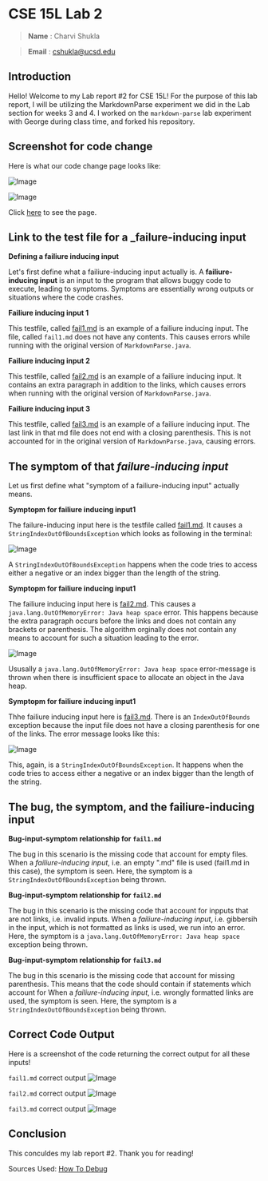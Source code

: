 # CSE 15L Lab 2 

> __Name__ : Charvi Shukla 

> __Email__ : cshukla@ucsd.edu 

## Introduction

Hello! Welcome to my Lab report #2 for CSE 15L! For the purpose of this lab report, I will be utilizing the MarkdownParse experiment we did in the Lab section for weeks 3 and 4. I worked on the `markdown-parse` lab experiment with George during class time, and forked his repository.

## Screenshot for code change

Here is what our code change page looks like:

![Image](changes_screenshot1.png)

![Image](changes_screenshot2.png)

Click [here](https://github.com/charvishukla/markdown-parser/commit/2880d403612786f485cc0db46e56594b8c0de3d1) to see the page.

## Link to the test file for a _failure-inducing input

**Defining a failiure inducing input**

Let's first define what a failiure-inducing input actually is. A **failiure-inducing input** is an input to the program that allows buggy code to execute, leading to symptoms. Symptoms are essentially wrong outputs or situations where the code crashes. 

**Failiure inducing input 1**

This testfile, called [fail1.md](https://github.com/charvishukla/markdown-parser/blob/main/fail1.md) is an example of a failiure inducing input. The file, called `fail1.md` does not have any contents. This causes errors while running with the original version of `MarkdownParse.java`.

**Failiure inducing input 2**

This testfile, called [fail2.md](https://github.com/charvishukla/markdown-parser/blob/main/fail2.md) is an example of a failiure inducing input. It contains an extra paragraph in addition to the links, which causes errors when running with the original version of `MarkdownParse.java`.

**Failiure inducing input 3**

This testfile, called [fail3.md](https://github.com/charvishukla/markdown-parser/blob/main/fail3.md) is an example of a failiure inducing input. The last link in that md file does not end with a closing parenthesis. This is not accounted for in the original version of `MarkdownParse.java`, causing errors. 



## The symptom of that _failure-inducing input_

Let us first define what "symptom of a failiure-inducing input" actually means.

**Symptopm for failiure inducing input1**

The failure-inducing input here is the testfile called [fail1.md](https://github.com/charvishukla/markdown-parser/blob/main/fail1.md). It causes a `StringIndexOutOfBoundsException` which looks as following in the terminal:

![Image](errormessage.png)

A `StringIndexOutOfBoundsException` happens when the code tries to access either a negative or an index bigger than the length of the string. 


**Symptopm for failiure inducing input1**

The failiure inducing input here is [fail2.md](https://github.com/charvishukla/markdown-parser/blob/main/fail2.md). This causes a `java.lang.OutOfMemoryError: Java heap space` error. This happens because the extra paragraph occurs before the links and does not contain any brackets or parenthesis. The algorithm orginally does not contain any means to account for such a situation leading to the error.

![Image](errmessage2.png)

Ususally a `java.lang.OutOfMemoryError: Java heap space` error-message is thrown when there is insufficient space to allocate an object in the Java heap.

**Symptopm for failiure inducing input1**

Thhe failiure inducing input here is [fail3.md](https://github.com/charvishukla/markdown-parser/blob/main/fail3.md). There is an `IndexOutOfBounds` exception because the input file does not have a closing parenthesis for one of the links. The error message looks like this:

![Image](errormessage3.png)

This, again, is a `StringIndexOutOfBoundsException`. It happens when the code tries to access either a negative or an index bigger than the length of the string. 


## The **bug**, the **symptom**, and the **failiure-inducing input**

**Bug-input-symptom relationship for `fail1.md`**

The bug in this scenario is the missing code that account for empty files. When a _failiure-inducing input_, i.e. an empty ".md" file is used (fail1.md in this case), the symptom is seen. Here, the symptom is a `StringIndexOutOfBoundsException` being thrown. 

**Bug-input-symptom relationship for `fail2.md`**

The bug in this scenario is the missing code that account for inpputs that are not links, i.e. invalid inputs. When a _failiure-inducing input_, i.e. gibbersih in the input, which is not formatted as links is used, we run into an error. Here, the symptom is a `java.lang.OutOfMemoryError: Java heap space` exception being thrown. 


**Bug-input-symptom relationship for `fail3.md`**

The bug in this scenario is the missing code that account for missing parenthesis. This means that the code should contain if statements which account for When a _failiure-inducing input_, i.e. wrongly formatted links are used, the symptom is seen. Here, the symptom is a `StringIndexOutOfBoundsException` being thrown. 



## Correct Code Output 
Here is a screenshot of the code returning the correct output for all these inputs!


`fail1.md` correct output
![Image](correct.png)

`fail2.md` correct output 
![Image](correct2.png)

`fail3.md` correct output
![Image](correct3.png)


## Conclusion 
This conculdes my lab report #2. Thank you for reading! 


Sources Used: [How To Debug](https://blog.regehr.org/archives/199)

